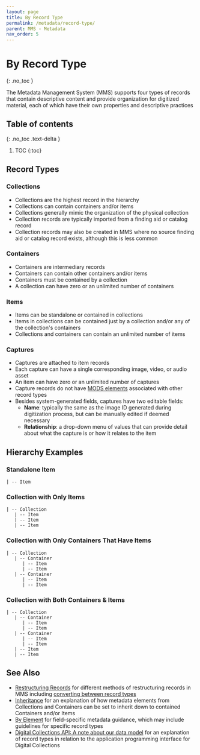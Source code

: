```yaml
---
layout: page
title: By Record Type
permalink: /metadata/record-type/
parent: MMS › Metadata
nav_order: 5
---
```


# By Record Type
{: .no_toc }

The Metadata Management System (MMS) supports four types of records that contain descriptive content and provide organization for digitized material, each of which have their own properties and descriptive practices

## Table of contents
{: .no_toc .text-delta }

1. TOC
{:toc}

## Record Types

### Collections
* Collections are the highest record in the hierarchy
* Collections can contain containers and/or items
* Collections generally mimic the organization of the physical collection
* Collection records are typically imported from a finding aid or catalog record
* Collection records may also be created in MMS where no source finding aid or catalog record exists, although this is less common

### Containers
* Containers are intermediary records
* Containers can contain other containers and/or items
* Containers must be contained by a collection
* A collection can have zero or an unlimited number of containers

### Items
* Items can be standalone or contained in collections
* Items in collections can be contained just by a collection and/or any of the collection's containers
* Collections and containers can contain an unlimited number of items

### Captures
* Captures are attached to item records
* Each capture can have a single corresponding image, video, or audio asset
* An item can have zero or an unlimited number of captures
* Capture records do not have [MODS elements](/metadata-documentation/metadata/element/) associated with other record types
* Besides system-generated fields, captures have two editable fields:
    * **Name**: typically the same as the image ID generated during digitization process, but can be manually edited if deemed necessary
    * **Relationship**: a drop-down menu of values that can provide detail about what the capture is or how it relates to the item

## Hierarchy Examples

### Standalone Item
```
| -- Item
```

### Collection with Only Items
```
| -- Collection
   | -- Item
   | -- Item
   | -- Item
```

### Collection with Only Containers That Have Items
```
| -- Collection
   | -- Container
      | -- Item
      | -- Item
   | -- Container
      | -- Item
      | -- Item
```

### Collection with Both Containers & Items
```
| -- Collection
   | -- Container
      | -- Item
      | -- Item
   | -- Container
      | -- Item
      | -- Item
   | -- Item
   | -- Item
```

## See Also
* [Restructuring Records](/metadata-documentation/workflows/remediation/restructuring/) for different methods of restructuring records in MMS including [converting between record types](/metadata-documentation/workflows/remediation/restructuring/#converting-between-record-types)
* [Inheritance](/metadata-documentation/metadata/guidelines/#inheritance) for an explanation of how metadata elements from Collections and Containers can be set to inherit down to contained Containers and/or Items
* [By Element](/metadata-documentation/metadata/element/) for field-specific metadata guidance, which may include guidelines for specific record types
* [Digital Collections API: A note about our data model](https://api.repo.nypl.org/#data-model) for an explanation of record types in relation to the application programming interface for Digital Collections